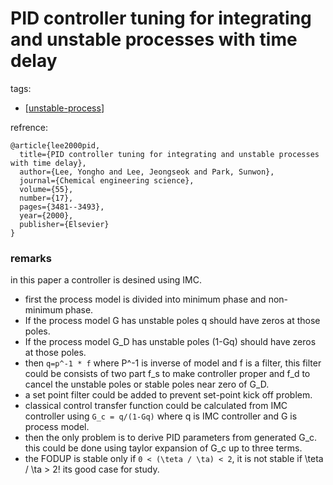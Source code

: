 # PID controller tuning for integrating and unstable processes with time delay
tags:
- [[unstable-process]]

refrence:
```
@article{lee2000pid,
  title={PID controller tuning for integrating and unstable processes with time delay},
  author={Lee, Yongho and Lee, Jeongseok and Park, Sunwon},
  journal={Chemical engineering science},
  volume={55},
  number={17},
  pages={3481--3493},
  year={2000},
  publisher={Elsevier}
}
```

### remarks
in this paper a controller is desined using IMC.
- first the process model is divided into minimum phase and non-minimum phase.
- If the process model G has unstable poles q should have zeros at those poles.
- If the process model G_D has unstable poles (1-Gq) should have zeros at those poles.
- then `q=p^-1 * f` where P^-1 is inverse of model and f is a filter, this filter could be consists of two part f_s to make controller proper and f_d to cancel the unstable poles or stable poles near zero of G_D.
- a set point filter could be added to prevent set-point kick off problem.
- classical control transfer function could be calculated from IMC controller using `G_c = q/(1-Gq)` where q is IMC controller and G is process model.
- then the only problem is to derive PID parameters from generated G_c. this could be done using taylor expansion of G_c up to three terms.
- the FODUP is stable only if `0 < (\teta / \ta) < 2`, it is not stable if \teta / \ta > 2! its good case for study.

[//begin]: # "Autogenerated link references for markdown compatibility"
[unstable-process]: ../unstable-process "Open Loop Unstable PID tuning"
[//end]: # "Autogenerated link references"